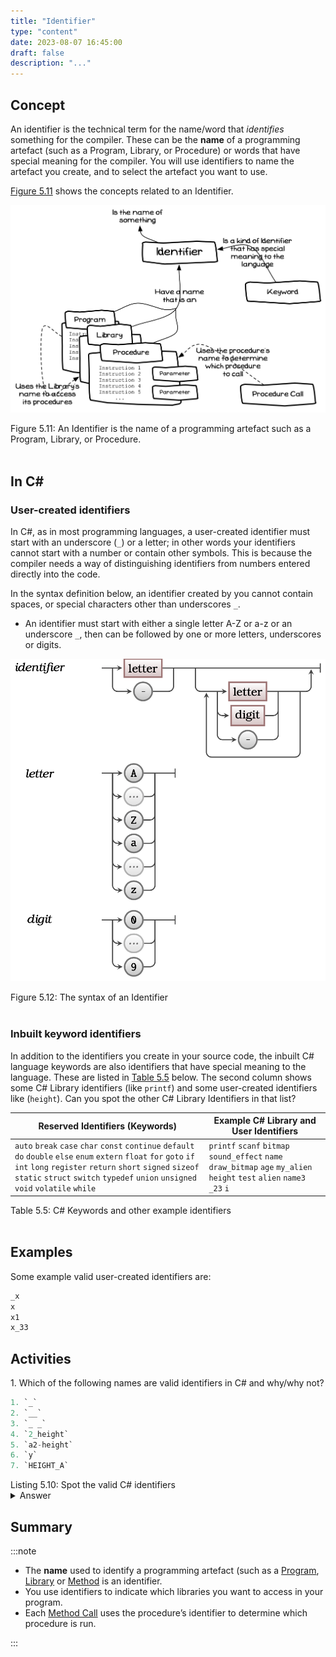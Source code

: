 ```yaml
---
title: "Identifier"
type: "content"
date: 2023-08-07 16:45:00
draft: false
description: "..."
---
```


## Concept

An identifier is the technical term for the name/word that *identifies* something for the compiler. These can be the **name** of a programming artefact (such as a Program, Library, or Procedure) or words that have special meaning for the compiler. You will use identifiers to name the artefact you create, and to select the artefact you want to use.

[Figure 5.11](#FigureIdentifier) shows the concepts related to an Identifier.

<a id="FigureIdentifier"></a>

![Figure 5.11 An Identifier is the name of a programming artefact such as a Program, Library, or Procedure.](./images/program-creation/Identifier.png "An Identifier is the name of a programming artefact such as a Program, Library, or Procedure.")
<div class="caption"><span class="caption-figure-nbr">Figure 5.11: </span>An Identifier is the name of a programming artefact such as a Program, Library, or Procedure.</div><br/>


## In C#

### User-created identifiers

In C#, as in most programming languages, <span class="review">a user-created</span> identifier must start with an underscore (`_`) or a letter; in other words your identifiers cannot start with a number or contain other symbols. This is because the compiler needs a way of distinguishing identifiers from numbers entered directly into the code.

In the syntax definition below, an identifier <span class="review">created by you</span> cannot contain spaces, or special characters other than underscores `_`.



<div class="syntaxBox">
<div class="syntaxHowToRead"><span class="review">
<ul>
<li>An identifier must start with either a single letter A-Z or a-z or an underscore <code>_</code>, then can be followed by one or more letters, underscores or digits.</li>
</ul>
</span>
</div>

<a id="FigureIdentifierSyntax"></a>

![Figure 5.12 The syntax of an Identifier.](./images/program-creation/IdentifierSyntax.png "The syntax of an Identifier")
<div class="caption"><span class="caption-figure-nbr">Figure 5.12: </span>The syntax of an Identifier</div><br/>

</div>


### Inbuilt keyword identifiers

<span class="review">In addition to the identifiers you create in your source code, the inbuilt C# language keywords</span> are also identifiers that have special meaning to the language. These are listed in [Table 5.5](#TableKeywords) below. <span class="review">The second column shows some C# Library identifiers (like <code>printf</code>) and some user-created identifiers like (<code>height</code>). Can you spot the other C# Library Identifiers in that list?</span>




<a id="TablePermittedOperators"></a>

| Reserved Identifiers (Keywords) | Example C# Library and User Identifiers
----------------------------------|----------------------------
|  `auto` `break` `case` `char` `const` `continue` `default` `do` `double` `else` `enum`                  `extern` `float` `for` `goto` `if` `int` `long` `register` `return` `short` `signed` `sizeof` `static` `struct` `switch` `typedef` `union` `unsigned` `void` `volatile` `while` | `printf` `scanf` `bitmap` `sound_effect` `name` `draw_bitmap` `age` `my_alien` `height` `test` `alien` `name3` `_23` `i`

<div class="caption"><span class="caption-figure-nbr">Table 5.5: </span> C# Keywords and other example identifiers</div><br/>

## Examples

<span class="review">Some example valid user-created identifiers are:</span>

```csharp
_x
x
x1
x_33
```


## Activities
<span class="review">
1. Which of the following names are valid identifiers in C# and why/why not?

```csharp
1. `_`
2. `__`
3. `_ _`
4. `2_height`
5. `a2-height`
6. `y`
7. `HEIGHT_A`
```
<div class="caption"><span class="caption-figure-nbr">Listing 5.10: </span>Spot the valid C# identifiers</div>
<details class="review">
  <summary role="button">Answer</summary>
  <ul>
    <li><strong>Line 1: </strong>A single underscore is a valid ientifier</code></li>
    <li><strong>Line 2: </strong>Two consecutive underscores are a valid identifier</li>
    <li><strong>Line 3: </strong>This identifier is invalid because it contains spaces</li>
    <li><strong>Line 4: </strong>This identifier is invalid because it begins with a digit.</li>
    <li><strong>Line 5: </strong>This identifier is invalid because it contains a hyphen.</li>
    <li><strong>Line 6: </strong>A single character is a valid identifier</li>
    <li><strong>Line 7: </strong>This is a valid identifier because it begins with a letter and contains only letters and underscores (all valid)</li>
  </ul>
</details>
</span>

## Summary

:::note

- The **name** used to identify a programming artefact (such as a [Program](#program), [Library](#library) or [Method](../3-method) is an identifier.
- You use identifiers to indicate which libraries you want to access in your program.
- Each [Method Call](../2-method-call) uses the procedure’s identifier to determine which procedure is run.

:::


